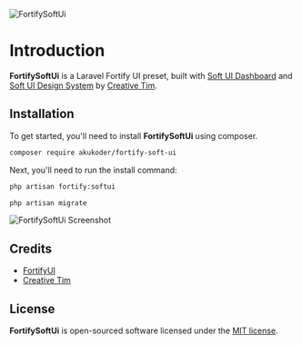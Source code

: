 ![FortifySoftUi](https://bitbucket.org/akukoder/fortify-soft-ui/raw/d4aeed12cfdf772bb1a1a069559e1740a6903927/fortify-soft-ui.png)

# Introduction

**FortifySoftUi** is a Laravel Fortify UI preset, built with [Soft UI Dashboard](https://www.creative-tim.com/product/soft-ui-dashboard) and [Soft UI Design System](https://www.creative-tim.com/product/soft-ui-design-system) by [Creative Tim](https://www.creative-tim.com).

## Installation

To get started, you'll need to install **FortifySoftUi** using composer.

```bash
composer require akukoder/fortify-soft-ui
```

Next, you'll need to run the install command:

```bash
php artisan fortify:softui

php artisan migrate
```

![FortifySoftUi Screenshot](https://bitbucket.org/akukoder/fortify-soft-ui/raw/d4aeed12cfdf772bb1a1a069559e1740a6903927/fortify-soft-ui-login.png)

## Credits
- [FortifyUI](https://github.com/zacksmash/fortify-ui)
- [Creative Tim](https://www.creative-tim.com)

## License

**FortifySoftUi** is open-sourced software licensed under the [MIT license](LICENSE.md).
